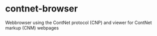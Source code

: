 # contnet-browser
Webbrowser using the ContNet protocol (CNP) and viewer for ContNet markup (CNM) webpages
